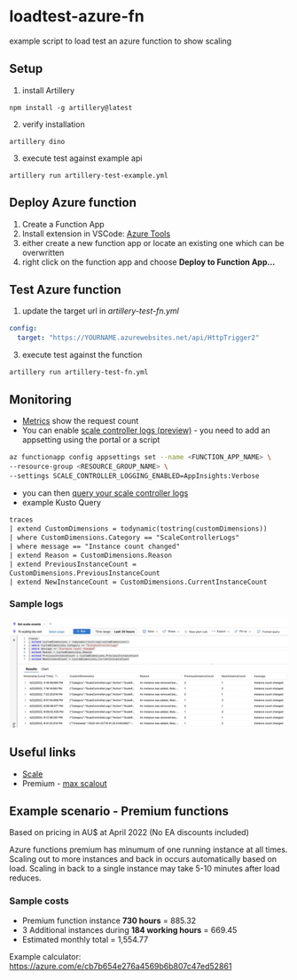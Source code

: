 # loadtest-azure-fn
example script to load test an azure function to show scaling

## Setup 
1. install Artillery
```
npm install -g artillery@latest
```
2. verify installation
```
artillery dino
```
3. execute test against example api
```
artillery run artillery-test-example.yml
```

## Deploy Azure function
1. Create a Function App
2. Install extension in VSCode: [Azure Tools](https://marketplace.visualstudio.com/items?itemName=ms-vscode.vscode-node-azure-pack)
3. either create a new function app or locate an existing one which can be overwritten
4. right click on the function app and choose **Deploy to Function App...**

## Test Azure function
1. update the target url in *artillery-test-fn.yml*
```yaml
config:
  target: "https://YOURNAME.azurewebsites.net/api/HttpTrigger2"

```
3. execute test against the function
```
artillery run artillery-test-fn.yml
```
## Monitoring
- [Metrics](https://docs.microsoft.com/en-us/azure/azure-functions/monitor-metrics?tabs=portal) show the request count
- You can enable [scale controller logs (preview)](https://docs.microsoft.com/en-us/azure/azure-functions/configure-monitoring?tabs=v2#configure-scale-controller-logs) - you need to add an appsetting using the portal or a script
```bash
az functionapp config appsettings set --name <FUNCTION_APP_NAME> \
--resource-group <RESOURCE_GROUP_NAME> \
--settings SCALE_CONTROLLER_LOGGING_ENABLED=AppInsights:Verbose
```
- you can then [query your scale controller logs](https://docs.microsoft.com/en-us/azure/azure-functions/analyze-telemetry-data#query-scale-controller-logs)
- example Kusto Query
```pwsh
traces 
| extend CustomDimensions = todynamic(tostring(customDimensions))
| where CustomDimensions.Category == "ScaleControllerLogs"
| where message == "Instance count changed"
| extend Reason = CustomDimensions.Reason
| extend PreviousInstanceCount = CustomDimensions.PreviousInstanceCount
| extend NewInstanceCount = CustomDimensions.CurrentInstanceCount
```
### Sample logs
![Screenshot from Azure Portal](./sample-logs.jpg "Title")

## Useful links
- [Scale](https://docs.microsoft.com/en-us/azure/azure-functions/functions-scale#scale)
- Premium - [max scalout](https://docs.microsoft.com/en-us/azure/azure-functions/functions-premium-plan?tabs=portal#region-max-scale-out)

## Example scenario - Premium functions
Based on pricing in AU$ at April 2022 (No EA discounts included)

Azure functions premium has minumum of one running instance at all times. Scaling out to more instances and back in occurs automatically based on load. Scaling in back to a single instance may take 5-10 minutes after load reduces.

### Sample costs
- Premium function instance **730 hours** = 885.32
- 3 Additional instances during **184 working hours** = 669.45
- Estimated monthly total = 1,554.77

Example calculator:
https://azure.com/e/cb7b654e276a4569b6b807c47ed52861